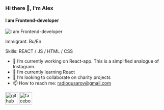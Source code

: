 ### Hi there 👋, I'm Alex
#### I am Frontend-developer
![I am Frontend-developer](https://arturssmirnovs.github.io/github-profile-readme-generator/images/banner.png)

Immigrant. Ru/En

Skills: REACT / JS / HTML / CSS

- 🔭 I’m currently working on React-app. This is a simplified analogue of Instagram. 
- 🌱 I’m currently learning React 
- 👯 I’m looking to collaborate on charity projects 
- 📫 How to reach me: radiogusarov@gmail.com 


[<img src='https://cdn.jsdelivr.net/npm/simple-icons@3.0.1/icons/github.svg' alt='github' height='40'>](https://github.com/AlexGusarov)  [<img src='https://cdn.jsdelivr.net/npm/simple-icons@3.0.1/icons/facebook.svg' alt='facebook' height='40'>](https://www.facebook.com/AlexeyGusarov0)  

